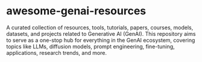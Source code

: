 # awesome-genai-resources
A curated collection of resources, tools, tutorials, papers, courses, models, datasets, and projects related to Generative AI (GenAI). This repository aims to serve as a one-stop hub for everything in the GenAI ecosystem, covering topics like LLMs, diffusion models, prompt engineering, fine-tuning, applications, research trends, and more.
